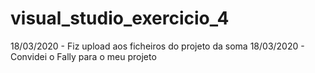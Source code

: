 # visual_studio_exercicio_4

18/03/2020 - Fiz upload aos ficheiros do projeto da soma
18/03/2020 - Convidei o Fally para o meu projeto
